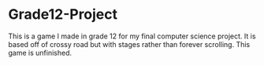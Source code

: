 # Grade12-Project
This is a game I made in grade 12 for my final computer science project.
It is based off of crossy road but with stages rather than forever scrolling.
This game is unfinished.
